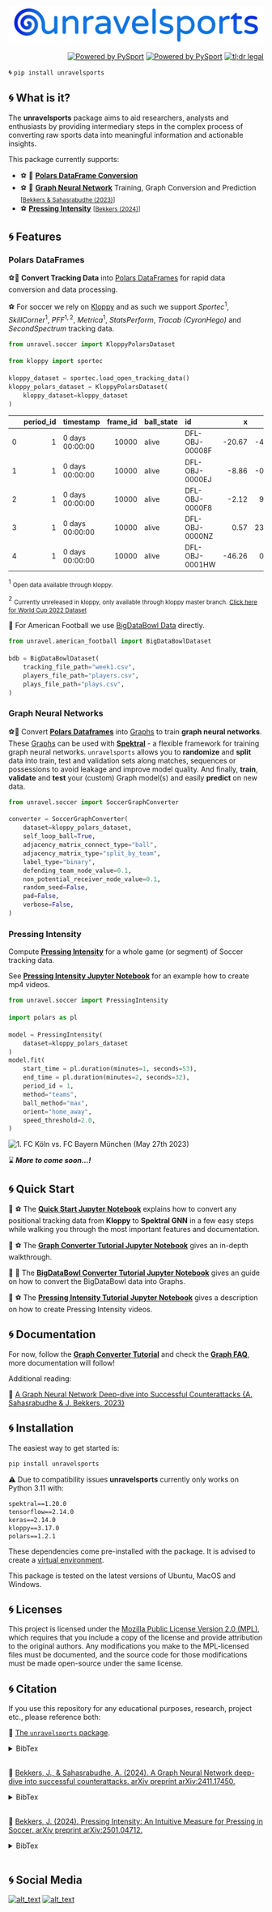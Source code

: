 ![unravelsports logo](https://github.com/UnravelSports/unravelsports.github.io/blob/main/imgs/unravelsports-5500x800.png?raw=true)
<div align="right">

[![Powered by PySport](https://img.shields.io/badge/powered%20by-PySport-orange.svg?style=flat&colorA=C3C3C3&colorB=4B99CC)](https://pysport.org) 
[![Powered by PySport](https://img.shields.io/badge/powered%20by-UnravelSports-orange.svg?style=flat&colorB=E6B611&colorA=C3C3C3)](https://unravelsports.github.io/)
[![tl;dr legal](https://img.shields.io/badge/license-Mozilla%20Public%20License%20v2.0-orange.svg?style=flat&colorA=C3C3C3&colorB=E20E6A)](https://www.tldrlegal.com/license/mozilla-public-license-2-0-mpl-2) 
</div>

🌀 `pip install unravelsports`


🌀 What is it?
-----

The **unravelsports** package aims to aid researchers, analysts and enthusiasts by providing intermediary steps in the complex process of converting raw sports data into meaningful information and actionable insights.

This package currently supports:
- ⚽ 🏈 [**Polars DataFrame Conversion**](#polars-dataframes) 
- ⚽ 🏈 [**Graph Neural Network**](#graph-neural-networks) Training, Graph Conversion and Prediction <small>
  [[Bekkers & Sahasrabudhe (2023)](https://arxiv.org/pdf/2411.17450)]</small>
- ⚽ [**Pressing Intensity**](#pressing-intensity) 
  <small>[[Bekkers (2024)](https://arxiv.org/pdf/2501.04712)]</small>

🌀 Features
-----

### **Polars DataFrames**

⚽🏈 **Convert Tracking Data** into [Polars DataFrames](https://pola.rs/) for rapid data conversion and data processing. 

⚽ For soccer we rely on [Kloppy](https://kloppy.pysport.org/) and as such we support _Sportec_$^1$, _SkillCorner_$^1$, _PFF_$^{1, 2}$, _Metrica_$^1$, _StatsPerform_, _Tracab (CyronHego)_ and _SecondSpectrum_ tracking data.
```python
from unravel.soccer import KloppyPolarsDataset

from kloppy import sportec

kloppy_dataset = sportec.load_open_tracking_data()
kloppy_polars_dataset = KloppyPolarsDataset(
    kloppy_dataset=kloppy_dataset
)
```
|    |   period_id | timestamp       |   frame_id | ball_state   | id             |      x |     y |   z | team_id        | position_name   | game_id        |     vx |     vy |   vz |     v |   ax |   ay |   az |   a | ball_owning_team_id   | is_ball_carrier   |
|---:|------------:|:----------------|-----------:|:-------------|:---------------|-------:|------:|----:|:---------------|:----------------|:---------------|-------:|-------:|-----:|------:|-----:|-----:|-----:|----:|:----------------------|:------------------|
|  0 |           1 | 0 days 00:00:00 |      10000 | alive        | DFL-OBJ-00008F | -20.67 | -4.56 |   0 | DFL-CLU-000005 | RCB             | DFL-MAT-J03WPY |  0.393 | -0.214 |    0 | 0.447 |    0 |    0 |    0 |   0 | DFL-CLU-00000P        | False             |
|  1 |           1 | 0 days 00:00:00 |      10000 | alive        | DFL-OBJ-0000EJ |  -8.86 | -0.94 |   0 | DFL-CLU-000005 | UNK             | DFL-MAT-J03WPY | -0.009 |  0.018 |    0 | 0.02  |    0 |    0 |    0 |   0 | DFL-CLU-00000P        | False             |
|  2 |           1 | 0 days 00:00:00 |      10000 | alive        | DFL-OBJ-0000F8 |  -2.12 |  9.85 |   0 | DFL-CLU-00000P | RM              | DFL-MAT-J03WPY |  0     |  0     |    0 | 0     |    0 |    0 |    0 |   0 | DFL-CLU-00000P        | False             |
|  3 |           1 | 0 days 00:00:00 |      10000 | alive        | DFL-OBJ-0000NZ |   0.57 | 23.23 |   0 | DFL-CLU-00000P | RB              | DFL-MAT-J03WPY |  0.179 | -0.134 |    0 | 0.223 |    0 |    0 |    0 |   0 | DFL-CLU-00000P        | False             |
|  4 |           1 | 0 days 00:00:00 |      10000 | alive        | DFL-OBJ-0001HW | -46.26 |  0.08 |   0 | DFL-CLU-000005 | GK              | DFL-MAT-J03WPY |  0.357 |  0.071 |    0 | 0.364 |    0 |    0 |    0 |   0 | DFL-CLU-00000P        | False             |


$^1$ <small>Open data available through kloppy.</small>

$^2$ <small>Currently unreleased in kloppy, only available through kloppy master branch. [Click here for World Cup 2022 Dataset](https://www.blog.fc.pff.com/blog/enhanced-2022-world-cup-dataset)</small> 

🏈 For American Football we use [BigDataBowl Data](https://www.kaggle.com/competitions/nfl-big-data-bowl-2025/data) directly.

```python
from unravel.american_football import BigDataBowlDataset

bdb = BigDataBowlDataset(
    tracking_file_path="week1.csv",
    players_file_path="players.csv",
    plays_file_path="plays.csv",
)
```

### **Graph Neural Networks**

⚽🏈 Convert **[Polars Dataframes](#polars-dataframes)** into [Graphs](examples/graphs_faq.md) to train **graph neural networks**. These [Graphs](examples/graphs_faq.md) can be used with [**Spektral**](https://github.com/danielegrattarola/spektral) - a flexible framework for training graph neural networks. 
`unravelsports` allows you to **randomize** and **split** data into train, test and validation sets along matches, sequences or possessions to avoid leakage and improve model quality. And finally, **train**, **validate** and **test** your (custom) Graph model(s) and easily **predict** on new data.

```python
from unravel.soccer import SoccerGraphConverter

converter = SoccerGraphConverter(
    dataset=kloppy_polars_dataset,
    self_loop_ball=True,
    adjacency_matrix_connect_type="ball",
    adjacency_matrix_type="split_by_team",
    label_type="binary",
    defending_team_node_value=0.1,
    non_potential_receiver_node_value=0.1,
    random_seed=False,
    pad=False,
    verbose=False,
)
```

### **Pressing Intensity**

Compute [**Pressing Intensity**](https://arxiv.org/abs/2501.04712) for a whole game (or segment) of Soccer tracking data.

See [**Pressing Intensity Jupyter Notebook**](examples/pressing_intensity.ipynb) for an example how to create mp4 videos.

```python
from unravel.soccer import PressingIntensity

import polars as pl

model = PressingIntensity(
    dataset=kloppy_polars_dataset
)
model.fit(
    start_time = pl.duration(minutes=1, seconds=53),
    end_time = pl.duration(minutes=2, seconds=32),
    period_id = 1,
    method="teams",
    ball_method="max",
    orient="home_away",
    speed_threshold=2.0,
) 
```

![1. FC Köln vs. FC Bayern München (May 27th 2023)](assets/gif/preview.gif)

⌛ ***More to come soon...!***

🌀 Quick Start
-----
📖 ⚽ The [**Quick Start Jupyter Notebook**](examples/0_quick_start_guide.ipynb) explains how to convert any positional tracking data from **Kloppy** to **Spektral GNN** in a few easy steps while walking you through the most important features and documentation.

📖 ⚽ The [**Graph Converter Tutorial Jupyter Notebook**](examples/1_kloppy_gnn_train.ipynb) gives an in-depth walkthrough.

📖 🏈 The [**BigDataBowl Converter Tutorial Jupyter Notebook**](examples/2_big_data_bowl_guide.ipynb) gives an guide on how to convert the BigDataBowl data into Graphs.

📖 ⚽ The [**Pressing Intensity Tutorial Jupyter Notebook**](examples/pressing_intensity.ipynb) gives a description on how to create Pressing Intensity videos.


🌀 Documentation
-----
For now, follow the [**Graph Converter Tutorial**](examples/1_kloppy_gnn_train.ipynb) and check the [**Graph FAQ**](examples/graphs_faq.md), more documentation will follow!

Additional reading:

📖 [A Graph Neural Network Deep-dive into Successful Counterattacks {A. Sahasrabudhe & J. Bekkers, 2023}](https://github.com/USSoccerFederation/ussf_ssac_23_soccer_gnn/tree/main)

🌀 Installation
----
The easiest way to get started is:

```bash
pip install unravelsports
```

⚠️ Due to compatibility issues **unravelsports** currently only works on Python 3.11 with:
```
spektral==1.20.0 
tensorflow==2.14.0 
keras==2.14.0
kloppy==3.17.0
polars==1.2.1
```
These dependencies come pre-installed with the package. It is advised to create a [virtual environment](https://virtualenv.pypa.io/en/latest/).

This package is tested on the latest versions of Ubuntu, MacOS and Windows. 

🌀 Licenses
----
This project is licensed under the [Mozilla Public License Version 2.0 (MPL)](LICENSE), which requires that you include a copy of the license and provide attribution to the original authors. Any modifications you make to the MPL-licensed files must be documented, and the source code for those modifications must be made open-source under the same license.

🌀 Citation
----
If you use this repository for any educational purposes, research, project etc., please reference both:

📎 [The `unravelsports` package](https://github.com/unravelsports/unravelsports).
<details>
<summary>BibTex</summary>
<pre>
@software{unravelsports2024repository,
  author = {Bekkers, Joris},
  title = {unravelsports},
  version = {0.3.0},
  year = {2024},
  publisher = {GitHub},
  url = {https://github.com/unravelsports/unravelsports}
}
</pre>
</details>

<br>

📎 [Bekkers, J., & Sahasrabudhe, A. (2024). A Graph Neural Network deep-dive into successful counterattacks. arXiv preprint arXiv:2411.17450.](https://arxiv.org/pdf/2411.17450)
<details>
<summary>BibTex</summary>
<pre>
@inproceedings{sahasrabudhe2023graph,
  title={A Graph Neural Network deep-dive into successful counterattacks},
  author={Sahasrabudhe, Amod and Bekkers, Joris},
  booktitle={17th Annual MIT Sloan Sports Analytics Conference. Boston, MA, USA: MIT},
  pages={15},
  year={2023}
}
</pre>
</details>
<br>

📎 [Bekkers, J. (2024). Pressing Intensity: An Intuitive Measure for Pressing in Soccer. arXiv preprint arXiv:2501.04712.](https://arxiv.org/pdf/2501.04712)
<details>
<summary>BibTex</summary>
<pre>
@article{bekkers2024pressing,
  title={Pressing Intensity: An Intuitive Measure for Pressing in Soccer},
  author={Bekkers, Joris},
  journal={arXiv preprint arXiv:2501.04712},
  year={2024}
}
</pre>
</details>
<br>

🌀 Social Media
----
[<img alt="alt_text" width="40px" src="https://upload.wikimedia.org/wikipedia/commons/c/ca/LinkedIn_logo_initials.png"/>](https://www.linkedin.com/in/joris-bekkers-33138288/)
[<img alt="alt_text" width="40px" src="https://upload.wikimedia.org/wikipedia/commons/thumb/7/7a/Bluesky_Logo.svg/2319px-Bluesky_Logo.svg.png"/>](https://bsky.app/profile/unravelsports.com)



